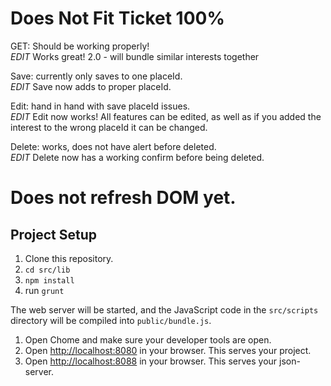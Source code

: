 # Does Not Fit Ticket 100%

<bold>GET:</bold> Should be working properly!<br>
*EDIT* Works great! 2.0 - will bundle similar interests together

<bold>Save:</bold> currently only saves to one placeId.<br>
*EDIT* Save now adds to proper placeId.

<bold>Edit:</bold> hand in hand with save placeId issues.<br>
*EDIT* Edit now works! All features can be edited, as well as if you added the interest to the wrong placeId it can be changed.

<bold>Delete:</bold> works, does not have alert before deleted.<br>
*EDIT* Delete now has a working confirm before being deleted.

# Does not refresh DOM yet.

## Project Setup

1. Clone this repository.
2. `cd src/lib`
3. `npm install`
4. run `grunt`

The web server will be started, and the JavaScript code in the `src/scripts` directory will be compiled into `public/bundle.js`.

1. Open Chome and make sure your developer tools are open.
1. Open [http://localhost:8080](http://localhost:8080) in your browser. This serves your project.
1. Open [http://localhost:8088](http://localhost:8088) in your browser. This serves your json-server.


